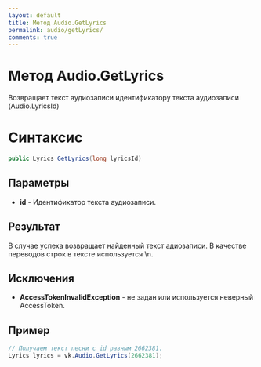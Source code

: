 ```yaml
---
layout: default
title: Метод Audio.GetLyrics
permalink: audio/getLyrics/
comments: true
---
```

# Метод Audio.GetLyrics
Возвращает текст аудиозаписи идентификатору текста аудиозаписи (Audio.LyricsId)

# Синтаксис
```csharp
public Lyrics GetLyrics(long lyricsId)
```

## Параметры
+ **id** - Идентификатор текста аудиозаписи.

## Результат
В случае успеха возвращает найденный текст адиозаписи. В качестве переводов строк в тексте используется \n.

## Исключения
+ **AccessTokenInvalidException** - не задан или используется неверный AccessToken.

## Пример
```csharp
// Получаем текст песни с id равным 2662381.
Lyrics lyrics = vk.Audio.GetLyrics(2662381);
```
